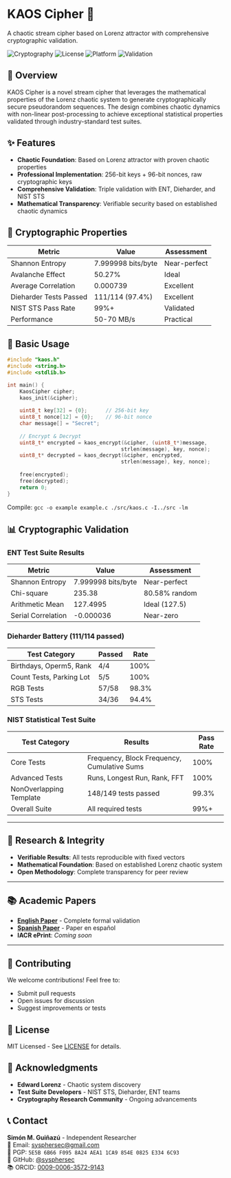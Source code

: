 # KAOS Cipher 🔐

A chaotic stream cipher based on Lorenz attractor with comprehensive cryptographic validation.

![Cryptography](https://img.shields.io/badge/Cryptography-Stream%20Cipher-blue)
![License](https://img.shields.io/badge/License-MIT-green)
![Platform](https://img.shields.io/badge/Platform-C%20%2F%20C++-yellow)
![Validation](https://img.shields.io/badge/Validation-ENT%2FDieharder%2FNIST-success)

## 📖 Overview

KAOS Cipher is a novel stream cipher that leverages the mathematical properties of the Lorenz chaotic system to generate cryptographically secure pseudorandom sequences. The design combines chaotic dynamics with non-linear post-processing to achieve exceptional statistical properties validated through industry-standard test suites.

## ✨ Features

- **Chaotic Foundation**: Based on Lorenz attractor with proven chaotic properties
- **Professional Implementation**: 256-bit keys + 96-bit nonces, raw cryptographic keys
- **Comprehensive Validation**: Triple validation with ENT, Dieharder, and NIST STS
- **Mathematical Transparency**: Verifiable security based on established chaotic dynamics

## 🔬 Cryptographic Properties

| Metric | Value | Assessment |
|--------|-------|------------|
| Shannon Entropy | 7.999998 bits/byte | Near-perfect |
| Avalanche Effect | 50.27% | Ideal |
| Average Correlation | 0.000739 | Excellent |
| Dieharder Tests Passed | 111/114 (97.4%) | Excellent |
| NIST STS Pass Rate | 99%+ | Validated |
| Performance | 50-70 MB/s | Practical |

## 🔧  Basic Usage
```c
#include "kaos.h"
#include <string.h>
#include <stdlib.h>

int main() {
    KaosCipher cipher;
    kaos_init(&cipher);
    
    uint8_t key[32] = {0};      // 256-bit key
    uint8_t nonce[12] = {0};    // 96-bit nonce
    char message[] = "Secret";
    
    // Encrypt & Decrypt
    uint8_t* encrypted = kaos_encrypt(&cipher, (uint8_t*)message, 
                                     strlen(message), key, nonce);
    uint8_t* decrypted = kaos_decrypt(&cipher, encrypted, 
                                     strlen(message), key, nonce);
    
    free(encrypted);
    free(decrypted);
    return 0;
}
```
Compile: `gcc -o example example.c ./src/kaos.c -I../src -lm`   

## 📊 Cryptographic Validation

### ENT Test Suite Results
| Metric | Value | Assessment |
|--------|-------|------------|
| Shannon Entropy | 7.999998 bits/byte | Near-perfect |
| Chi-square | 235.38 | 80.58% random |
| Arithmetic Mean | 127.4995 | Ideal (127.5) |
| Serial Correlation | -0.000036 | Near-zero |

### Dieharder Battery (111/114 passed)
| Test Category | Passed | Rate |
|---------------|--------|------|
| Birthdays, Operm5, Rank | 4/4 | 100% |
| Count Tests, Parking Lot | 5/5 | 100% |
| RGB Tests | 57/58 | 98.3% |
| STS Tests | 34/36 | 94.4% |

### NIST Statistical Test Suite

| Test Category | Results | Pass Rate |
|---------------|---------|-----------|
| Core Tests | Frequency, Block Frequency, Cumulative Sums | 100% |
| Advanced Tests | Runs, Longest Run, Rank, FFT | 100% |
| NonOverlapping Template | 148/149 tests passed | 99.3% |
| Overall Suite | All required tests | 99%+ |
---

## 🔬 Research & Integrity

- **Verifiable Results**: All tests reproducible with fixed vectors  
- **Mathematical Foundation**: Based on established Lorenz chaotic system  
- **Open Methodology**: Complete transparency for peer review  

---

## 📚 Academic Papers

- **[English Paper](Paper/document.pdf)** - Complete formal validation
- **[Spanish Paper](Paper/document_es.pdf)** - Paper en español
- **IACR ePrint**: *Coming soon*

---

## 🤝 Contributing

We welcome contributions! Feel free to:
- Submit pull requests
- Open issues for discussion
- Suggest improvements or tests

## 📜 License

MIT Licensed - See [LICENSE](LICENSE) for details.

## 🙏 Acknowledgments

- **Edward Lorenz** - Chaotic system discovery
- **Test Suite Developers** - NIST STS, Dieharder, ENT teams  
- **Cryptography Research Community** - Ongoing advancements

## 📞 Contact

**Simón M. Guiñazú** - Independent Researcher  
📧 Email: sysphersec@gmail.com  
🔐 PGP: `5E5B 6B66 F095 8A24 AEA1 1CA9 854E 0825 E334 6C93`  
🔗 GitHub: [@sysphersec](https://github.com/sysphersec)  
📚 ORCID: [0009-0006-3572-9143](https://orcid.org/0009-0006-3572-9143)
